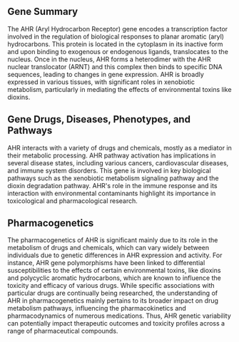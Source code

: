 ## Gene Summary
The AHR (Aryl Hydrocarbon Receptor) gene encodes a transcription factor involved in the regulation of biological responses to planar aromatic (aryl) hydrocarbons. This protein is located in the cytoplasm in its inactive form and upon binding to exogenous or endogenous ligands, translocates to the nucleus. Once in the nucleus, AHR forms a heterodimer with the AHR nuclear translocator (ARNT) and this complex then binds to specific DNA sequences, leading to changes in gene expression. AHR is broadly expressed in various tissues, with significant roles in xenobiotic metabolism, particularly in mediating the effects of environmental toxins like dioxins.

## Gene Drugs, Diseases, Phenotypes, and Pathways
AHR interacts with a variety of drugs and chemicals, mostly as a mediator in their metabolic processing. AHR pathway activation has implications in several disease states, including various cancers, cardiovascular diseases, and immune system disorders. This gene is involved in key biological pathways such as the xenobiotic metabolism signaling pathway and the dioxin degradation pathway. AHR's role in the immune response and its interaction with environmental contaminants highlight its importance in toxicological and pharmacological research.

## Pharmacogenetics
The pharmacogenetics of AHR is significant mainly due to its role in the metabolism of drugs and chemicals, which can vary widely between individuals due to genetic differences in AHR expression and activity. For instance, AHR gene polymorphisms have been linked to differential susceptibilities to the effects of certain environmental toxins, like dioxins and polycyclic aromatic hydrocarbons, which are known to influence the toxicity and efficacy of various drugs. While specific associations with particular drugs are continually being researched, the understanding of AHR in pharmacogenetics mainly pertains to its broader impact on drug metabolism pathways, influencing the pharmacokinetics and pharmacodynamics of numerous medications. Thus, AHR genetic variability can potentially impact therapeutic outcomes and toxicity profiles across a range of pharmaceutical compounds.